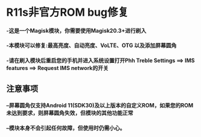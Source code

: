 # R11s非官方ROM bug修复
#### -这是一个Magisk模块，你需要使用Magisk20.3+进行刷入
#### -本模块可以修复:最高亮度、自动亮度、VoLTE、OTG 以及添加屏幕圆角
#### -请在刷入模块后重启您的手机并进入系统设置打开Phh Treble Settings ==> IMS features ==> Request IMS network的开关


## 注意事项
#### –屏幕圆角仅支持Android 11(SDK30)及以上版本的自定义ROM，如果您的ROM未达到要求，则屏幕圆角失效，但模块的其他功能正常
#### –模块本身不会引起任何故障，但使用时仍需小心。
